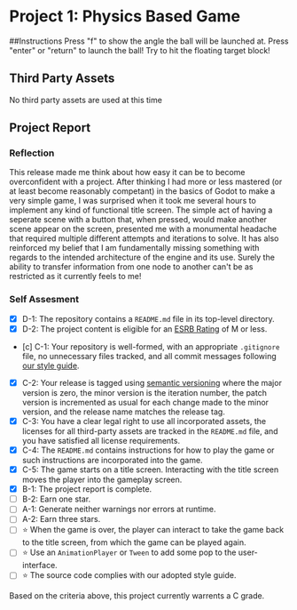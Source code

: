 # Project 1: Physics Based Game

##Instructions
Press "f" to show the angle the ball will be launched at.
Press "enter" or "return" to launch the ball!
Try to hit the floating target block!

## Third Party Assets
No third party assets are used at this time

## Project Report

### Reflection
This release made me think about how easy it can be to become overconfident with a project. After thinking I had more or less mastered (or at least become reasonably competant) in the basics of Godot to make a very simple game, I was surprised when it took me several hours to implement any kind of functional title screen. The simple act of having a seperate scene with a button that, when pressed, would make another scene appear on the screen, presented me with a monumental headache that required multiple different attempts and iterations to solve. It has also reinforced my belief that I am fundamentally missing something with regards to the intended architecture of the engine and its use. Surely the ability to transfer information from one node to another can't be as restricted as it currently feels to me! 

### Self Assesment
- [x] D-1: The repository contains a <code>README.md</code> file in its top-level directory.
- [x] D-2: The project content is eligible for an <a href="https://www.esrb.org/ratings-guide/">ESRB Rating</a> of M or less.
- [c] C-1: Your repository is well-formed, with an appropriate <code>.gitignore</code> file, no unnecessary files tracked, and all commit messages following <a href="https://cbea.ms/git-commit/">our style guide</a>.
- [x] C-2: Your release is tagged using <a href="https://semver.org/">semantic versioning</a> where the major version is zero, the minor version is the iteration number, the patch version is incremented as usual for each change made to the minor version, and the release name matches the release tag.
- [x] C-3: You have a clear legal right to use all incorporated assets, the licenses for all third-party assets are tracked in the <code>README.md</code> file, and you have satisfied all license requirements.
- [x] C-4: The <code>README.md</code> contains instructions for how to play the game or such instructions are incorporated into the game.
- [x] C-5: The game starts on a title screen. Interacting with the title screen moves the player into the gameplay screen.
- [x] B-1: The project report is complete.
- [ ] B-2: Earn one star.
- [ ] A-1: Generate neither warnings nor errors at runtime.
- [ ] A-2: Earn three stars.
- [ ] ⭐ When the game is over, the player can interact to take the game back to the title screen, from which the game can be played again.
- [ ] ⭐ Use an <code>AnimationPlayer</code> or <code>Tween</code> to add some pop to the user-interface.
- [ ] ⭐ The source code complies with our adopted style guide.

Based on the criteria above, this project currently warrents a C grade.